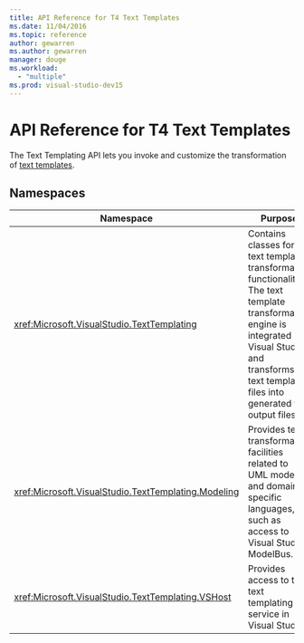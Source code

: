 ```yaml
---
title: API Reference for T4 Text Templates
ms.date: 11/04/2016
ms.topic: reference
author: gewarren
ms.author: gewarren
manager: douge
ms.workload:
  - "multiple"
ms.prod: visual-studio-dev15
---
```

# API Reference for T4 Text Templates

The Text Templating API lets you invoke and customize the transformation of [text templates](../modeling/code-generation-and-t4-text-templates.md).

## Namespaces

|Namespace|Purpose|
|-|-|
|<xref:Microsoft.VisualStudio.TextTemplating>|Contains classes for the text template transformation functionality. The text template transformation engine is integrated into Visual Studio, and transforms text template files into generated text output files.|
|<xref:Microsoft.VisualStudio.TextTemplating.Modeling>|Provides text transformation facilities related to UML models and domain-specific languages, such as access to Visual Studio ModelBus.|
|<xref:Microsoft.VisualStudio.TextTemplating.VSHost>|Provides access to the text templating service in Visual Studio.|